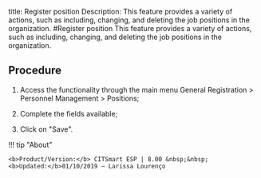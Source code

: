 title: Register position
Description: This feature provides a variety of actions, such as including, changing, and deleting the job positions in the organization.
#Register position
This feature provides a variety of actions, such as including, changing, and deleting the job positions in the organization.

Procedure
-------------

1.  Access the functionality through the main menu General Registration \>
    Personnel Management \> Positions;

2.  Complete the fields available;

3.  Click on "Save".

!!! tip "About"

    <b>Product/Version:</b> CITSmart ESP | 8.00 &nbsp;&nbsp;
    <b>Updated:</b>01/10/2019 – Larissa Lourenço

